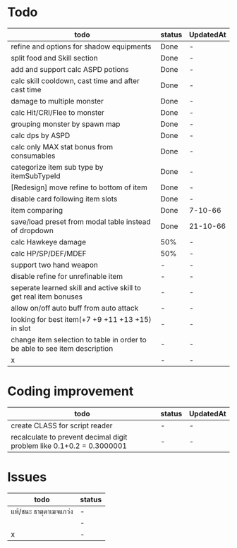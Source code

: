 # Todo

| todo                                                                       | status | UpdatedAt |
| -------------------------------------------------------------------------- | ------ | --------- |
| refine and options for shadow equipments                                   | Done   | -         |
| split food and Skill section                                               | Done   | -         |
| add and support calc ASPD potions                                          | Done   | -         |
| calc skill cooldown, cast time and after cast time                         | Done   | -         |
| damage to multiple monster                                                 | Done   | -         |
| calc Hit/CRI/Flee to monster                                               | Done   | -         |
| grouping monster by spawn map                                              | Done   | -         |
| calc dps by ASPD                                                           | Done   | -         |
| calc only MAX stat bonus from consumables                                  | Done   | -         |
| categorize item sub type by itemSubTypeId                                  | Done   | -         |
| [Redesign] move refine to bottom of item                                   | Done   | -         |
| disable card following item slots                                          | Done   | -         |
| item comparing                                                             | Done   | 7-10-66   |
| save/load preset from modal table instead of dropdown                      | Done   | 21-10-66  |
| calc Hawkeye damage                                                        | 50%    | -         |
| calc HP/SP/DEF/MDEF                                                        | 50%    | -         |
| support two hand weapon                                                    | -      | -         |
| disable refine for unrefinable item                                        | -      | -         |
| seperate learned skill and active skill to get real item bonuses           | -      | -         |
| allow on/off auto buff from auto attack                                    | -      | -         |
| looking for best item(+7 +9 +11 +13 +15) in slot                           | -      | -         |
| change item selection to table in order to be able to see item description | -      | -         |
| x                                                                          | -      | -         |

# Coding improvement

| todo                                                                  | status | UpdatedAt |
| --------------------------------------------------------------------- | ------ | --------- |
| create CLASS for script reader                                        | -      | -         |
| recalculate to prevent decimal digit problem like 0.1+0.2 = 0.3000001 | -      | -         |

# Issues

| todo                   | status |
| ---------------------- | ------ |
| แพ้/ชนะ ธาตุดาเมจแกว่ง | -      |
|                        | -      |
| x                      | -      |
